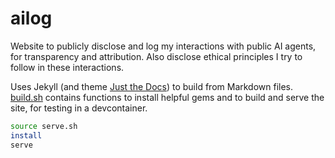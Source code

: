 # ailog

Website to publicly disclose and log my interactions with public AI agents, for transparency and attribution. Also disclose ethical principles I try to follow in these interactions.

Uses Jekyll (and theme [Just the Docs](https://just-the-docs.com)) to build from Markdown files. [build.sh](build.sh) contains functions to install helpful gems and to build and serve the site, for testing in a devcontainer.

```sh
source serve.sh
install
serve
```

